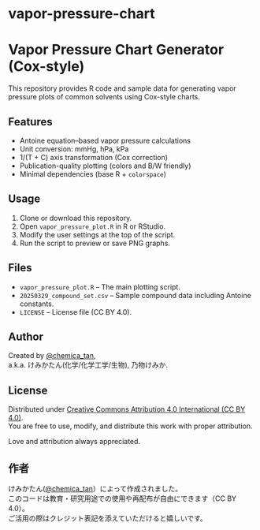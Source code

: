 # vapor-pressure-chart

# Vapor Pressure Chart Generator (Cox-style)

This repository provides R code and sample data for generating vapor pressure plots of common solvents using Cox-style charts.

## Features

- Antoine equation–based vapor pressure calculations
- Unit conversion: mmHg, hPa, kPa
- 1/(T + C) axis transformation (Cox correction)
- Publication-quality plotting (colors and B/W friendly)
- Minimal dependencies (base R + `colorspace`)

## Usage

1. Clone or download this repository.
2. Open `vapor_pressure_plot.R` in R or RStudio.
3. Modify the user settings at the top of the script.
4. Run the script to preview or save PNG graphs.

## Files

- `vapor_pressure_plot.R` – The main plotting script.
- `20250329_compound_set.csv` – Sample compound data including Antoine constants.
- `LICENSE` – License file (CC BY 4.0).

## Author

Created by [@chemica_tan](https://x.com/chemica_tan),  
a.k.a. けみかたん(化学/化学工学/生物), 乃物けみか.

## License

Distributed under [Creative Commons Attribution 4.0 International (CC BY 4.0)](https://creativecommons.org/licenses/by/4.0/).  
You are free to use, modify, and distribute this work with proper attribution.

Love and attribution always appreciated.

## 作者
けみかたん([@chemica_tan](https://x.com/chemica_tan)）によって作成されました。  
このコードは教育・研究用途での使用や再配布が自由にできます（CC BY 4.0）。  
ご活用の際はクレジット表記を添えていただけると嬉しいです。
